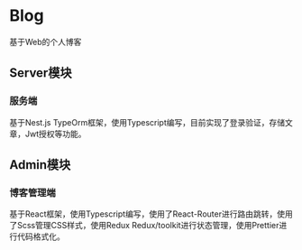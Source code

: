 # Blog

基于Web的个人博客

## Server模块

### 服务端

基于Nest.js TypeOrm框架，使用Typescript编写，目前实现了登录验证，存储文章，Jwt授权等功能。

## Admin模块

### 博客管理端

基于React框架，使用Typescript编写，使用了React-Router进行路由跳转，使用了Scss管理CSS样式，使用Redux
Redux/toolkit进行状态管理，使用Prettier进行代码格式化。
